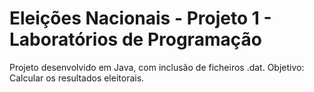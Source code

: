 # Eleições Nacionais - Projeto 1 - Laboratórios de Programação
Projeto desenvolvido em Java, com inclusão de ficheiros .dat. Objetivo: Calcular os resultados eleitorais.
